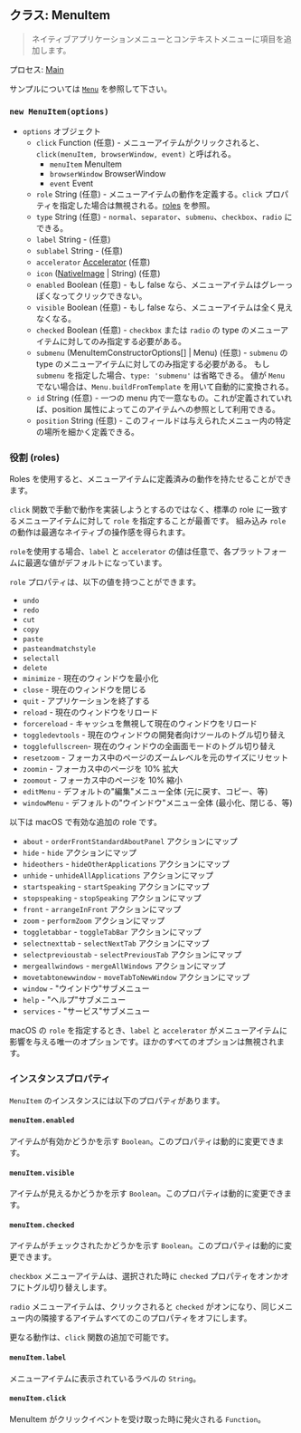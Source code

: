 ## クラス: MenuItem

> ネイティブアプリケーションメニューとコンテキストメニューに項目を追加します。

プロセス: [Main](../glossary.md#main-process)

サンプルについては [`Menu`](menu.md) を参照して下さい。

### `new MenuItem(options)`

* `options` オブジェクト 
  * `click` Function (任意) - メニューアイテムがクリックされると、 `click(menuItem, browserWindow, event)` と呼ばれる。 
    * `menuItem` MenuItem
    * `browserWindow` BrowserWindow
    * `event` Event
  * `role` String (任意) - メニューアイテムの動作を定義する。`click` プロパティを指定した場合は無視される。[roles](#roles) を参照。
  * `type` String (任意) - `normal`、`separator`、`submenu`、`checkbox`、`radio` にできる。
  * `label` String - (任意)
  * `sublabel` String - (任意)
  * `accelerator` [Accelerator](accelerator.md) (任意)
  * `icon` ([NativeImage](native-image.md) | String) (任意)
  * `enabled` Boolean (任意) - もし false なら、メニューアイテムはグレーっぽくなってクリックできない。
  * `visible` Boolean (任意) - もし false なら、メニューアイテムは全く見えなくなる。
  * `checked` Boolean (任意) - `checkbox` または `radio` の type のメニューアイテムに対してのみ指定する必要がある。
  * `submenu` (MenuItemConstructorOptions[] | Menu) (任意) - `submenu` の type のメニューアイテムに対してのみ指定する必要がある。 もし `submenu` を指定した場合、`type: 'submenu'` は省略できる。 値が `Menu` でない場合は、`Menu.buildFromTemplate` を用いて自動的に変換される。
  * `id` String (任意) - 一つの menu 内で一意なもの。これが定義されていれば、position 属性によってこのアイテムへの参照として利用できる。
  * `position` String (任意) - このフィールドは与えられたメニュー内の特定の場所を細かく定義できる。

### 役割 (roles)

Roles を使用すると、メニューアイテムに定義済みの動作を持たせることができます。

`click` 関数で手動で動作を実装しようとするのではなく、標準の role に一致するメニューアイテムに対して `role` を指定することが最善です。 組み込み `role` の動作は最適なネイティブの操作感を得られます。

`role`を使用する場合、`label` と `accelerator` の値は任意で、各プラットフォームに最適な値がデフォルトになっています。

`role` プロパティは、以下の値を持つことができます。

* `undo`
* `redo`
* `cut`
* `copy`
* `paste`
* `pasteandmatchstyle`
* `selectall`
* `delete`
* `minimize` - 現在のウィンドウを最小化
* `close` - 現在のウィンドウを閉じる
* `quit` - アプリケーションを終了する
* `reload` - 現在のウィンドウをリロード
* `forcereload` - キャッシュを無視して現在のウィンドウをリロード
* `toggledevtools` - 現在のウィンドウの開発者向けツールのトグル切り替え
* `togglefullscreen`- 現在のウィンドウの全画面モードのトグル切り替え
* `resetzoom` - フォーカス中のページのズームレベルを元のサイズにリセット
* `zoomin` - フォーカス中のページを 10% 拡大
* `zoomout` - フォーカス中のページを 10% 縮小
* `editMenu` - デフォルトの"編集"メニュー全体 (元に戻す、コピー、等)
* `windowMenu` - デフォルトの"ウインドウ"メニュー全体 (最小化、閉じる、等)

以下は macOS で有効な追加の role です。

* `about` - `orderFrontStandardAboutPanel` アクションにマップ
* `hide` - `hide` アクションにマップ
* `hideothers` - `hideOtherApplications` アクションにマップ
* `unhide` - `unhideAllApplications` アクションにマップ
* `startspeaking` - `startSpeaking` アクションにマップ
* `stopspeaking` - `stopSpeaking` アクションにマップ
* `front` - `arrangeInFront` アクションにマップ
* `zoom` - `performZoom` アクションにマップ
* `toggletabbar` - `toggleTabBar` アクションにマップ
* `selectnexttab` - `selectNextTab` アクションにマップ
* `selectprevioustab` - `selectPreviousTab` アクションにマップ
* `mergeallwindows` - `mergeAllWindows` アクションにマップ
* `movetabtonewwindow` - `moveTabToNewWindow` アクションにマップ
* `window` - "ウインドウ"サブメニュー
* `help` - "ヘルプ"サブメニュー
* `services` - "サービス"サブメニュー

macOS の `role` を指定するとき、`label` と `accelerator` がメニューアイテムに影響を与える唯一のオプションです。ほかのすべてのオプションは無視されます。

### インスタンスプロパティ

`MenuItem` のインスタンスには以下のプロパティがあります。

#### `menuItem.enabled`

アイテムが有効かどうかを示す `Boolean`。このプロパティは動的に変更できます。

#### `menuItem.visible`

アイテムが見えるかどうかを示す `Boolean`。このプロパティは動的に変更できます。

#### `menuItem.checked`

アイテムがチェックされたかどうかを示す `Boolean`。このプロパティは動的に変更できます。

`checkbox` メニューアイテムは、選択された時に `checked` プロパティをオンかオフにトグル切り替えします。

`radio` メニューアイテムは、クリックされると `checked` がオンになり、同じメニュー内の隣接するアイテムすべてのこのプロパティをオフにします。

更なる動作は、`click` 関数の追加で可能です。

#### `menuItem.label`

メニューアイテムに表示されているラベルの `String`。

#### `menuItem.click`

MenuItem がクリックイベントを受け取った時に発火される `Function`。